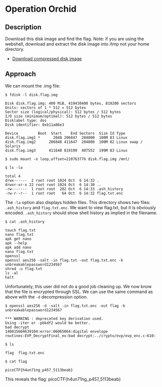 # Operation Orchid

## Description

Download this disk image and find the flag.
Note: if you are using the webshell, download and extract the disk image into /tmp not your home directory.
* [Download compressed disk image](https://artifacts.picoctf.net/c/237/disk.flag.img.gz)

## Approach

We can mount the .img file:
```
$ fdisk -l disk.flag.img

Disk disk.flag.img: 400 MiB, 419430400 bytes, 819200 sectors
Units: sectors of 1 * 512 = 512 bytes
Sector size (logical/physical): 512 bytes / 512 bytes
I/O size (minimum/optimal): 512 bytes / 512 bytes
Disklabel type: dos
Disk identifier: 0xb11a86e3

Device         Boot  Start    End Sectors  Size Id Type
disk.flag.img1 *      2048 206847  204800  100M 83 Linux
disk.flag.img2      206848 411647  204800  100M 82 Linux swap / Solaris
disk.flag.img3      411648 819199  407552  199M 83 Linux

$ sudo mount -o loop,offset=210763776 disk.flag.img /mnt/

$ ls -la 

total 4
drwx------  2 root root 1024 Oct  6 14:32 .
drwxr-xr-x 22 root root 1024 Oct  6 14:30 ..
-rw-------  1 root root  202 Oct  6 14:33 .ash_history
-rw-r--r--  1 root root   64 Oct  6 14:32 flag.txt.enc
```
The `-la` option also displays hidden files. This directory shows two files: `.ash_history` and `flag.txt.enc`. We want to view flag.txt, but it is obviously encoded. `.ash_history` should show shell history as implied in the filename.
```
$ cat .ash_history

touch flag.txt
nano flag.txt 
apk get nano
apk --help
apk add nano
nano flag.txt 
openssl
openssl aes256 -salt -in flag.txt -out flag.txt.enc -k unbreakablepassword1234567
shred -u flag.txt
ls -al
halt
```
Unfortunately, this user did not do a good job cleaning up. We now know that the file is encrypted through SSL. We can use the same command as above with the `-d` decompression option.
```
$ openssl aes256 -d -salt -in flag.txt.enc -out flag -k unbreakablepassword1234567

*** WARNING : deprecated key derivation used.
Using -iter or -pbkdf2 would be better.
bad decrypt
140015604639104:error:06065064:digital envelope routines:EVP_DecryptFinal_ex:bad decrypt:../crypto/evp/evp_enc.c:610:

$ ls

flag  flag.txt.enc

$ cat flag

picoCTF{h4un71ng_p457_5113beab}
```
This reveals the flag: picoCTF{h4un71ng_p457_5113beab}
